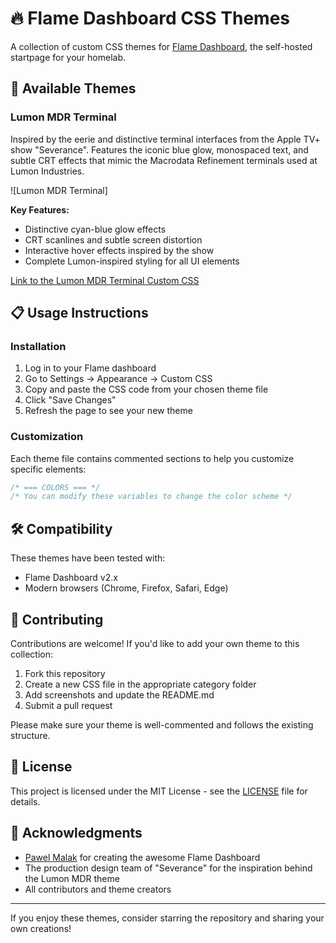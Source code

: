 # 🔥 Flame Dashboard CSS Themes

A collection of custom CSS themes for [Flame Dashboard](https://github.com/pawelmalak/flame), the self-hosted startpage for your homelab.

<!--screenshot grid     ![Theme Showcase](https://i.imgur.com/placeholder.jpg)  -->

## 🎨 Available Themes

### Lumon MDR Terminal
Inspired by the eerie and distinctive terminal interfaces from the Apple TV+ show "Severance". Features the iconic blue glow, monospaced text, and subtle CRT effects that mimic the Macrodata Refinement terminals used at Lumon Industries.

![Lumon MDR Terminal]

**Key Features:**
- Distinctive cyan-blue glow effects
- CRT scanlines and subtle screen distortion
- Interactive hover effects inspired by the show
- Complete Lumon-inspired styling for all UI elements

[Link to the Lumon MDR Terminal Custom CSS](themes/lumon-mdr.css)

<!--
### [Another Theme Name]
*Brief description of the theme*

![Theme Name](https://i.imgur.com/placeholder-theme.jpg)
-->
## 📋 Usage Instructions

### Installation

1. Log in to your Flame dashboard
2. Go to Settings → Appearance → Custom CSS
3. Copy and paste the CSS code from your chosen theme file
4. Click "Save Changes"
5. Refresh the page to see your new theme

### Customization

Each theme file contains commented sections to help you customize specific elements:

```css
/* === COLORS === */
/* You can modify these variables to change the color scheme */
```

## 🛠️ Compatibility

These themes have been tested with:
- Flame Dashboard v2.x
- Modern browsers (Chrome, Firefox, Safari, Edge)

## 🤝 Contributing

Contributions are welcome! If you'd like to add your own theme to this collection:

1. Fork this repository
2. Create a new CSS file in the appropriate category folder
3. Add screenshots and update the README.md
4. Submit a pull request

Please make sure your theme is well-commented and follows the existing structure.

## 📜 License

This project is licensed under the MIT License - see the [LICENSE](LICENSE) file for details.

## 🙏 Acknowledgments

- [Pawel Malak](https://github.com/pawelmalak) for creating the awesome Flame Dashboard
- The production design team of "Severance" for the inspiration behind the Lumon MDR theme
- All contributors and theme creators

---

If you enjoy these themes, consider starring the repository and sharing your own creations!
